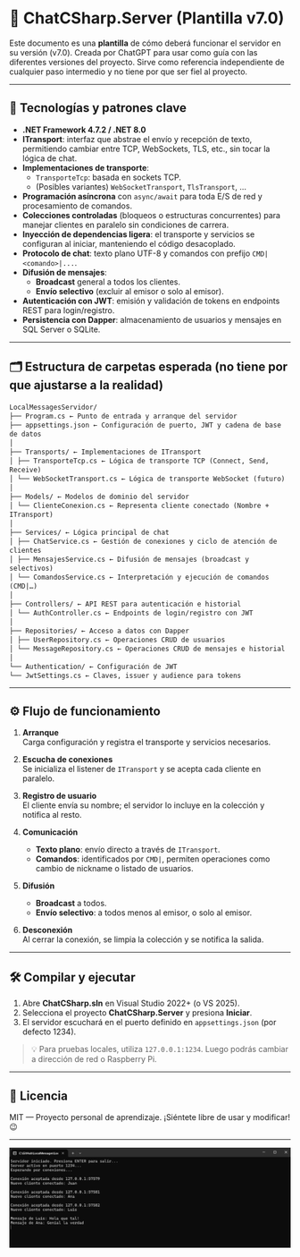 # 📡 ChatCSharp.Server (Plantilla v7.0)

Este documento es una **plantilla** de cómo deberá funcionar el servidor en su versión (v7.0). Creada por ChatGPT para usar como guía con las diferentes versiones del proyecto.
Sirve como referencia independiente de cualquier paso intermedio y no tiene por que ser fiel al proyecto.

---

## 🔧 Tecnologías y patrones clave

- **.NET Framework 4.7.2 / .NET 8.0**  
- **ITransport**: interfaz que abstrae el envío y recepción de texto, permitiendo cambiar entre TCP, WebSockets, TLS, etc., sin tocar la lógica de chat.  
- **Implementaciones de transporte**:  
  - `TransporteTcp`: basada en sockets TCP.  
  - (Posibles variantes) `WebSocketTransport`, `TlsTransport`, …  
- **Programación asíncrona** con `async/await` para toda E/S de red y procesamiento de comandos.  
- **Colecciones controladas** (bloqueos o estructuras concurrentes) para manejar clientes en paralelo sin condiciones de carrera.  
- **Inyección de dependencias ligera**: el transporte y servicios se configuran al iniciar, manteniendo el código desacoplado.  
- **Protocolo de chat**: texto plano UTF-8 y comandos con prefijo `CMD|<comando>|...`.  
- **Difusión de mensajes**:  
  - **Broadcast** general a todos los clientes.  
  - **Envío selectivo** (excluir al emisor o solo al emisor).  
- **Autenticación con JWT**: emisión y validación de tokens en endpoints REST para login/registro.  
- **Persistencia con Dapper**: almacenamiento de usuarios y mensajes en SQL Server o SQLite.

---

## 🗂️ Estructura de carpetas esperada (no tiene por que ajustarse a la realidad)

```text
LocalMessagesServidor/
├── Program.cs ← Punto de entrada y arranque del servidor
├── appsettings.json ← Configuración de puerto, JWT y cadena de base de datos
│
├── Transports/ ← Implementaciones de ITransport
│ ├── TransporteTcp.cs ← Lógica de transporte TCP (Connect, Send, Receive)
│ └── WebSocketTransport.cs ← Lógica de transporte WebSocket (futuro)
│
├── Models/ ← Modelos de dominio del servidor
│ └── ClienteConexion.cs ← Representa cliente conectado (Nombre + ITransport)
│
├── Services/ ← Lógica principal de chat
│ ├── ChatService.cs ← Gestión de conexiones y ciclo de atención de clientes
│ ├── MensajesService.cs ← Difusión de mensajes (broadcast y selectivos)
│ └── ComandosService.cs ← Interpretación y ejecución de comandos (CMD|…)
│
├── Controllers/ ← API REST para autenticación e historial
│ └── AuthController.cs ← Endpoints de login/registro con JWT
│
├── Repositories/ ← Acceso a datos con Dapper
│ ├── UserRepository.cs ← Operaciones CRUD de usuarios
│ └── MessageRepository.cs ← Operaciones CRUD de mensajes e historial
│
└── Authentication/ ← Configuración de JWT
└── JwtSettings.cs ← Claves, issuer y audience para tokens
```

---

## ⚙️ Flujo de funcionamiento

1. **Arranque**  
   Carga configuración y registra el transporte y servicios necesarios.

2. **Escucha de conexiones**  
   Se inicializa el listener de `ITransport` y se acepta cada cliente en paralelo.

3. **Registro de usuario**  
   El cliente envía su nombre; el servidor lo incluye en la colección y notifica al resto.

4. **Comunicación**  
   - **Texto plano**: envío directo a través de `ITransport`.  
   - **Comandos**: identificados por `CMD|`, permiten operaciones como cambio de nickname o listado de usuarios.

5. **Difusión**  
   - **Broadcast** a todos.  
   - **Envío selectivo**: a todos menos al emisor, o solo al emisor.

6. **Desconexión**  
   Al cerrar la conexión, se limpia la colección y se notifica la salida.

---

## 🛠️ Compilar y ejecutar

1. Abre **ChatCSharp.sln** en Visual Studio 2022+ (o VS 2025).  
2. Selecciona el proyecto **ChatCSharp.Server** y presiona **Iniciar**.  
3. El servidor escuchará en el puerto definido en `appsettings.json` (por defecto 1234).

> 💡 Para pruebas locales, utiliza `127.0.0.1:1234`. Luego podrás cambiar a dirección de red o Raspberry Pi.

---

## 📄 Licencia

MIT — Proyecto personal de aprendizaje. ¡Siéntete libre de usar y modificar! 😉  

---

![Imagen server](../images/Server.png)

